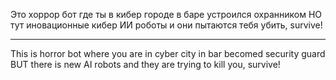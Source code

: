 Это хоррор бот где ты в кибер городе в баре устроился охранником НО тут иновационные кибер ИИ роботы и они пытаются тебя убить, survive!
_________________________________
This is horror bot where you are in cyber city in bar becomed security guard BUT there is new AI robots and they are trying to kill you, survive!
